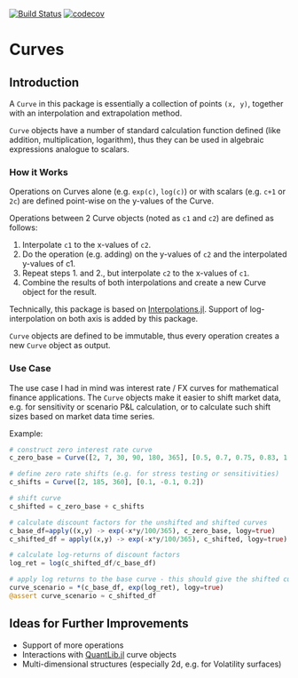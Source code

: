 [![Build Status](https://travis-ci.com/lungben/Curves.jl.svg?branch=master)](https://travis-ci.com/lungben/Curves.jl)
[![codecov](https://codecov.io/gh/lungben/Curves.jl/branch/master/graph/badge.svg)](https://codecov.io/gh/lungben/Curves.jl)

# Curves

## Introduction

A `Curve` in this package is essentially a collection of points `(x, y)`, together with an interpolation and extrapolation method.

`Curve` objects have a number of standard calculation function defined (like addition, multiplication, logarithm), thus they can be used in algebraic expressions analogue to scalars.

### How it Works

Operations on Curves alone (e.g. `exp(c)`, `log(c)`) or with scalars (e.g. `c+1` or `2c`) are defined point-wise on the y-values of the Curve.

Operations between 2 Curve objects (noted as `c1` and `c2`) are defined as follows:
1. Interpolate `c1` to the x-values of `c2`.
2. Do the operation (e.g. adding) on the y-values of `c2` and the interpolated y-values of c1.
3. Repeat steps 1. and 2., but interpolate `c2` to the x-values of `c1`.
4. Combine the results of both interpolations and create a new Curve object for the result.

Technically, this package is based on [Interpolations.jl](https://github.com/JuliaMath/Interpolations.jl).
Support of log-interpolation on both axis is added by this package.

`Curve` objects are defined to be immutable, thus every operation creates a new `Curve` object as output.

### Use Case

The use case I had in mind was interest rate / FX curves for mathematical finance applications.
The `Curve` objects make it easier to shift market data, e.g. for sensitivity or scenario P&L calculation, or to calculate such shift sizes based on market data time series.

Example:

```julia
# construct zero interest rate curve
c_zero_base = Curve([2, 7, 30, 90, 180, 365], [0.5, 0.7, 0.75, 0.83, 1.1, 1.5])

# define zero rate shifts (e.g. for stress testing or sensitivities)
c_shifts = Curve([2, 185, 360], [0.1, -0.1, 0.2])

# shift curve
c_shifted = c_zero_base + c_shifts

# calculate discount factors for the unshifted and shifted curves
c_base_df=apply((x,y) -> exp(-x*y/100/365), c_zero_base, logy=true)
c_shifted_df = apply((x,y) -> exp(-x*y/100/365), c_shifted, logy=true)

# calculate log-returns of discount factors
log_ret = log(c_shifted_df/c_base_df)

# apply log returns to the base curve - this should give the shifted curve back
curve_scenario = *(c_base_df, exp(log_ret), logy=true)
@assert curve_scenario ≈ c_shifted_df
```

## Ideas for Further Improvements

* Support of more operations
* Interactions with [QuantLib.jl](https://github.com/pazzo83/QuantLib.jl) curve objects
* Multi-dimensional structures (especially 2d, e.g. for Volatility surfaces)
